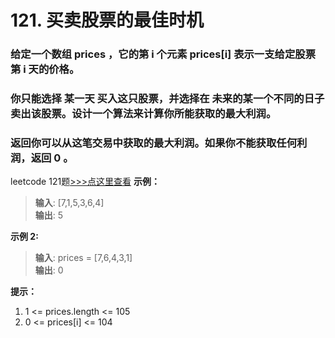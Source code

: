 # 121. 买卖股票的最佳时机
### 给定一个数组 prices ，它的第 i 个元素 prices[i] 表示一支给定股票第 i 天的价格。
### 你只能选择 某一天 买入这只股票，并选择在 未来的某一个不同的日子 卖出该股票。设计一个算法来计算你所能获取的最大利润。
### 返回你可以从这笔交易中获取的最大利润。如果你不能获取任何利润，返回 0 。

leetcode 121题[>>>点这里查看](https://leetcode-cn.com/problems/best-time-to-buy-and-sell-stock/)
**示例：**
> **输入**: [7,1,5,3,6,4]           
> **输出**: 5            

**示例 2:**
> **输入**: prices = [7,6,4,3,1]       
> **输出**: 0          

**提示：**
1. 1 <= prices.length <= 105
2. 0 <= prices[i] <= 104